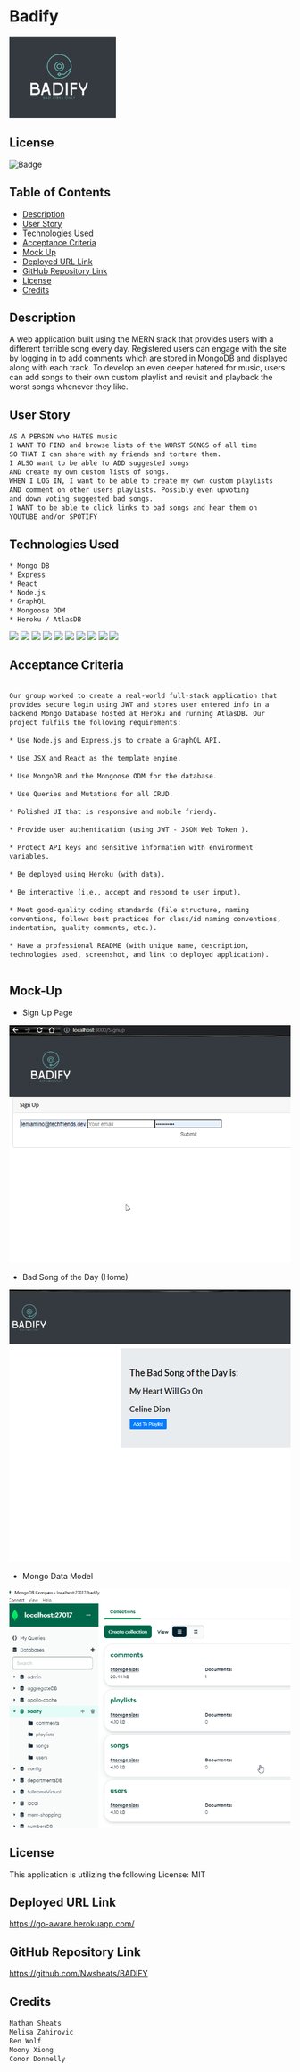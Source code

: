 # Badify

![Logo](./assets/BadifyLogo.png)



## License
![Badge](https://img.shields.io/badge/LICENSE-MIT-pink?style=for-the-badge&logo=github)


## Table of Contents

- [Description](#description)
- [User Story](#user-story)
- [Technologies Used](#technologies-used)
- [Acceptance Criteria](#acceptance-criteria)
- [Mock Up](#mock-up)
- [Deployed URL Link](#deployed-url-link)
- [GitHub Repository Link](#github-repository-link)
- [License](#license)
- [Credits](#credits)

## Description

A web application built using the MERN stack that provides users with a different terrible song every day. Registered users can engage with the site by logging in to add comments which are stored in MongoDB and displayed along with each track. To develop an even deeper hatered for music, users can add songs to their own custom playlist and revisit and playback the worst songs whenever they like.

## User Story

```
AS A PERSON who HATES music
I WANT TO FIND and browse lists of the WORST SONGS of all time
SO THAT I can share with my friends and torture them.
I ALSO want to be able to ADD suggested songs
AND create my own custom lists of songs.
WHEN I LOG IN, I want to be able to create my own custom playlists
AND comment on other users playlists. Possibly even upvoting 
and down voting suggested bad songs.
I WANT to be able to click links to bad songs and hear them on
YOUTUBE and/or SPOTIFY

```

## Technologies Used

```
* Mongo DB
* Express
* React
* Node.js
* GraphQL
* Mongoose ODM
* Heroku / AtlasDB
```
![](https://img.shields.io/badge/Mongo-F79F17?style=for-the-badge&logo=mysql&logoColor=white)
![](https://img.shields.io/badge/Express.js-4A4A55?style=for-the-badge&logo=express&logoColor=white)
![](https://img.shields.io/badge/React-F79F17?style=for-the-badge&logo=mysql&logoColor=white)
![](https://img.shields.io/badge/Node.js-86BE00?style=for-the-badge&logo=node.js&logoColor=white)
![](https://img.shields.io/badge/npm-CB3837?style=for-the-badge&logo=npm&logoColor=white)
![](https://img.shields.io/badge/JavaScript-F7DF1E?style=for-the-badge&logo=javascript&logoColor=white)
![](https://img.shields.io/badge/Heroku-430098?style=for-the-badge&logo=heroku&logoColor=white)
![](https://img.shields.io/badge/Apollo-FF6C37?style=for-the-badge&logo=Postman&logoColor=white)
![](https://img.shields.io/badge/VS_Code-0078D4?style=for-the-badge&logo=visual%20studio%20code&logoColor=white)
![](https://img.shields.io/badge/Git-F05032?style=for-the-badge&logo=git&logoColor=white)


## Acceptance Criteria

```

Our group worked to create a real-world full-stack application that provides secure login using JWT and stores user entered info in a backend Mongo Database hosted at Heroku and running AtlasDB. Our project fulfils the following requirements:

* Use Node.js and Express.js to create a GraphQL API.

* Use JSX and React as the template engine.

* Use MongoDB and the Mongoose ODM for the database.

* Use Queries and Mutations for all CRUD.

* Polished UI that is responsive and mobile friendy.

* Provide user authentication (using JWT - JSON Web Token ).

* Protect API keys and sensitive information with environment variables.

* Be deployed using Heroku (with data).

* Be interactive (i.e., accept and respond to user input).

* Meet good-quality coding standards (file structure, naming conventions, follows best practices for class/id naming conventions, indentation, quality comments, etc.).

* Have a professional README (with unique name, description, technologies used, screenshot, and link to deployed application).


```

## Mock-Up

* Sign Up Page

![Sign Up Page](./assets/SignUpPage.png)

* Bad Song of the Day (Home)

![Map Dashboard](./assets/BadSongHome.png)

* Mongo Data Model

![Mongo Data Model](./assets/Badify-MongoDataModel.png)

## License
This application is utilizing the following License: MIT

## Deployed URL Link

https://go-aware.herokuapp.com/

## GitHub Repository Link

https://github.com/Nwsheats/BADIFY

## Credits
```
Nathan Sheats
Melisa Zahirovic
Ben Wolf
Moony Xiong
Conor Donnelly
```